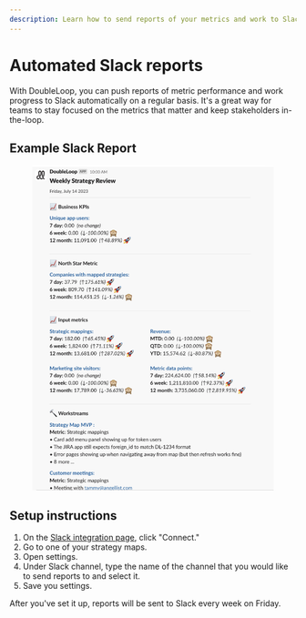 ```yaml
---
description: Learn how to send reports of your metrics and work to Slack.
---
```


# Automated Slack reports

With DoubleLoop, you can push reports of metric performance and work progress to Slack automatically on a regular basis. It's a great way for teams to stay focused on the metrics that matter and keep stakeholders in-the-loop.

## Example Slack Report

<figure><img src="../.gitbook/assets/CleanShot 2023-11-15 at 15.13.13@2x.png" alt=""><figcaption></figcaption></figure>

## Setup instructions

1. On the [Slack integration page](https://app.doubleloop.app/settings/integrations/slack), click "Connect."
2. Go to one of your strategy maps.
3. Open settings.
4. Under Slack channel, type the name of the channel that you would like to send reports to and select it.
5. Save you settings.

After you've set it up, reports will be sent to Slack every week on Friday.

